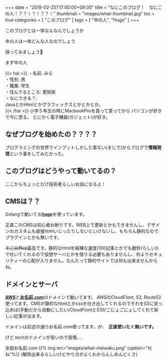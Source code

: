 +++
date = "2019-02-25T17:00:00+09:00"
title = "なにこのブログ！　なにこの人！？？！？！？？！"
thumbnail = "images/what-thumbnail.jpg"
toc = true 
categories = [ "このブログ" ]
tags = [ "中の人", "Hugo" ]
+++

このブログとは一体なんなんでしょうか

中の人は一体どんな人なのでしょう

探ってみましょう🤔


まず中の人

{{< hai >}}
・名前: みら<br>
・性別: 男<br>
・職業: 学生<br>
・住んでるところ: 愛知県<br>
・なにできる？:<br>
		JavaとかHtmlとかグラフィックスとかとかとか。<br>
{{< /hai >}}
小学５年生の時にMacbookProを買って貰ってから
パソコンが好きで今に至る。
とにかく電子機器(ガジェット)が好き。


## なぜブログを始めたの？？？？
 
 プログラミングの世界でインプットしかした事ない(まじで)からブログで**情報発信**という事をしてみたかった。
 
## このブログはどうやって動いてるの？
 
ここからちょっとだけ技術者らしいお話になるよ！

## CMSは？？
Golangで動いてる[**hugo**](https://gohugo.io)を使っています。

正直このCMSは初心者お断りです。WEB上で更新とかもできませんし、デザインのカスタムも直接htmlいじったりしないといけないし、もちろん静的なのでプラグインとかも無いです。

~~そこ以外は~~最高です。静的なhtmlを結構な速度(100記事とかでも数秒(らしい))で吐いてくれるので仮想サーバとかを借りる必要もありませんし、何よりセキュリティーの心配が入りません。なんたって静的サイトでは何も出来ませんからね。

## ドメインとサーバ
[**AWS**](aws.amazon.com/jp)と[**お名前.com**](https://onamae.com)のドメインで動いてます。
AWSのCloudFlont, S3, Route53使ってます。CMSが静的なhtmlとかcssを吐き出してくれるのでそれをS3に突っ込めば(手動だから自動にしたい)CloudFlontとS3がごにょごにょしてくれて新しい記事が出ます。

ドメインは前述の通りお名前.com使ってます。が、　**正直使いたく無いです。**

けど.techのドメインが安いので我慢....

全部お名前.com
{{% img src="images/what-meiwaku.png" caption="ﾀﾋね"%}}
(解除出来るらしいけどやり方がよくわからんしめんどくさ)